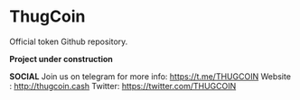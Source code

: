 # ThugCoin

Official token Github repository.

**Project under construction**

**SOCIAL**
Join us on telegram for more info: https://t.me/THUGCOIN
Website : http://thugcoin.cash
Twitter: https://twitter.com/THUGCOIN
